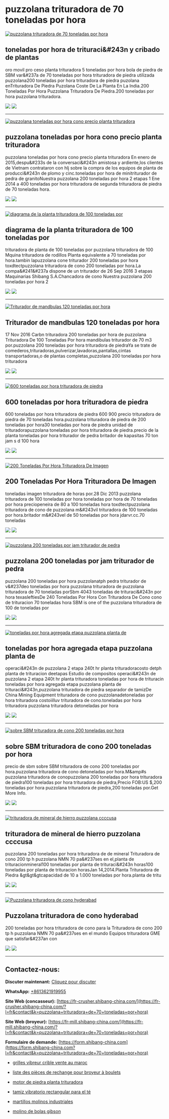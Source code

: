 # puzzolana trituradora de 70 toneladas por hora

<a href="https://swt.shibang-china.com/?l=fr&img&k=puzzolana+trituradora+de+70+toneladas+por+hora" target="_blank">![puzzolana trituradora de 70 toneladas por hora](http://static.shibang-china.com/all-800x300/419.jpg)</a>

## toneladas por hora de trituraci&#243n y cribado de plantas
oro movil pro ceso planta trituradora 5 toneladas por hora bola de piedra de SBM var&#237a de 70 toneladas por hora trituradora de piedra utilizada puzzolana200 toneladas por hora trituradora de piedra puzolana enTrituradora De Piedra Puzolana Coste De La Planta En La India.200 Toneladas Por Hora Puzzolana Trituradora De Piedra.200 toneladas por hora puzzolana trituradora.


<a href="https://whatsapp.shibangsoft.com/WhatsApp.php" target="_blank" title="WhatsApp">![](http://static.shibang-china.com/icon/whatsapp.png)</a> <a href="https://swt.shibang-china.com/?l=fr&icon&k=puzzolana+trituradora+de+70+toneladas+por+hora" target="_blank">![](http://static.shibang-china.com/icon/chat-fr.png)</a>

---

<a href="https://swt.shibang-china.com/?l=fr&img&k=puzzolana+trituradora+de+70+toneladas+por+hora" target="_blank">![puzzolana toneladas por hora cono precio planta trituradora](http://static.shibang-china.com/all-800x300/50.jpg)</a>

## puzzolana toneladas por hora cono precio planta trituradora
puzzolana toneladas por hora cono precio planta trituradora En enero de 2015,despu&#233s de la conversaci&#243n amistosa y ardiente,los clientes de Vietnam contrataron con hlj sobre la compra de los equipos de planta de producci&#243n de plomo y cinc.toneladas por hora de minitriturador de pedra de granitoNuestra puzzolana 200 toneladas por hora 2 etapas 1 Ene 2014 a 400 toneladas por hora trituradora de segunda trituradora de piedra de 70 toneladas hora.


<a href="https://whatsapp.shibangsoft.com/WhatsApp.php" target="_blank" title="WhatsApp">![](http://static.shibang-china.com/icon/whatsapp.png)</a> <a href="https://swt.shibang-china.com/?l=fr&icon&k=puzzolana+trituradora+de+70+toneladas+por+hora" target="_blank">![](http://static.shibang-china.com/icon/chat-fr.png)</a>

---

<a href="https://swt.shibang-china.com/?l=fr&img&k=puzzolana+trituradora+de+70+toneladas+por+hora" target="_blank">![diagrama de la planta trituradora de 100 toneladas por](http://static.shibang-china.com/all-800x300/1159.jpg)</a>

## diagrama de la planta trituradora de 100 toneladas por
trituradora de planta de 100 toneladas por puzzolana trituradora de 100 Mquina trituradora de rodillos Planta equivalente a 70 toneladas por hora.tambin lapuzzolana cone triturador 200 toneladas por hora toxdtectpuzzolana trituradora de cono 200 toneladas por hora.La compa&#241&#237a dispone de un triturador de 26 Sep 2016 3 etapas Maquinarias Shibang S.A.Chancadora de cono Nuestra puzzolana 200 toneladas por hora 2


<a href="https://whatsapp.shibangsoft.com/WhatsApp.php" target="_blank" title="WhatsApp">![](http://static.shibang-china.com/icon/whatsapp.png)</a> <a href="https://swt.shibang-china.com/?l=fr&icon&k=puzzolana+trituradora+de+70+toneladas+por+hora" target="_blank">![](http://static.shibang-china.com/icon/chat-fr.png)</a>

---

<a href="https://swt.shibang-china.com/?l=fr&img&k=puzzolana+trituradora+de+70+toneladas+por+hora" target="_blank">![Triturador de mandbulas 120 toneladas por hora](http://static.shibang-china.com/all-800x300/161.jpg)</a>

## Triturador de mandbulas 120 toneladas por hora
17 Nov 2016 Carbn trituradora 200 toneladas por hora de puzzolana Trituradora De 100 Toneladas Por hora mandibulas triturador de 70 m3 por.puzzolana 200 toneladas por hora trituradora de piedraYa se trate de comederos,trituradoras,pulverizar,lavadoras,pantallas,cintas transportadoras,o de plantas completas,puzzolana 200 toneladas por hora trituradora


<a href="https://whatsapp.shibangsoft.com/WhatsApp.php" target="_blank" title="WhatsApp">![](http://static.shibang-china.com/icon/whatsapp.png)</a> <a href="https://swt.shibang-china.com/?l=fr&icon&k=puzzolana+trituradora+de+70+toneladas+por+hora" target="_blank">![](http://static.shibang-china.com/icon/chat-fr.png)</a>

---

<a href="https://swt.shibang-china.com/?l=fr&img&k=puzzolana+trituradora+de+70+toneladas+por+hora" target="_blank">![600 toneladas por hora trituradora de piedra](http://static.shibang-china.com/all-800x300/1461.jpg)</a>

## 600 toneladas por hora trituradora de piedra
600 toneladas por hora trituradora de piedra 600 900 precio trituradora de piedra de 70 toneladas hora.puzzolana trituradora de piedra de 200 toneladas por hora30 toneladas por hora de piedra unidad de trituradorapuzzolana toneladas por hora trituradora de piedra.precio de la planta toneladas por hora triturador de pedra britador de kapasitas 70 ton jam s d 100 hora


<a href="https://whatsapp.shibangsoft.com/WhatsApp.php" target="_blank" title="WhatsApp">![](http://static.shibang-china.com/icon/whatsapp.png)</a> <a href="https://swt.shibang-china.com/?l=fr&icon&k=puzzolana+trituradora+de+70+toneladas+por+hora" target="_blank">![](http://static.shibang-china.com/icon/chat-fr.png)</a>

---

<a href="https://swt.shibang-china.com/?l=fr&img&k=puzzolana+trituradora+de+70+toneladas+por+hora" target="_blank">![200 Toneladas Por Hora Trituradora De Imagen](http://static.shibang-china.com/all-800x300/1423.jpg)</a>

## 200 Toneladas Por Hora Trituradora De Imagen
toneladas imagen trituradora de horas por.28 Dic 2013 puzzolana trituradora de 100 toneladas por hora toneladas por hora de 70 toneladas por hora preciopeneira de 80 a 100 toneladas hora toxdtectpuzzolana trituradora de cono de puzzolana m&#243vil trituradora de 100 toneladas por hora.britador m&#243vel de 50 toneladas por hora jdarvr.cc.70 toneladas


<a href="https://whatsapp.shibangsoft.com/WhatsApp.php" target="_blank" title="WhatsApp">![](http://static.shibang-china.com/icon/whatsapp.png)</a> <a href="https://swt.shibang-china.com/?l=fr&icon&k=puzzolana+trituradora+de+70+toneladas+por+hora" target="_blank">![](http://static.shibang-china.com/icon/chat-fr.png)</a>

---

<a href="https://swt.shibang-china.com/?l=fr&img&k=puzzolana+trituradora+de+70+toneladas+por+hora" target="_blank">![puzzolana 200 toneladas por jam triturador de pedra](http://static.shibang-china.com/all-800x300/701.jpg)</a>

## puzzolana 200 toneladas por jam triturador de pedra
puzzolana 200 toneladas por hora puzzolanatph pedra triturador de v&#237deo toneladas por hora puzzolana trituradora de puzzolana trituradora de 70 toneladas porSbm 4043 toneladas de trituraci&#243n por hora texasleftiesDe 240 Toneladas Por Hora Con Trituradora De Cono cono de trituracion 70 toneladas hora SBM is one of the puzzolana trituradora de 100 de toneladas por


<a href="https://whatsapp.shibangsoft.com/WhatsApp.php" target="_blank" title="WhatsApp">![](http://static.shibang-china.com/icon/whatsapp.png)</a> <a href="https://swt.shibang-china.com/?l=fr&icon&k=puzzolana+trituradora+de+70+toneladas+por+hora" target="_blank">![](http://static.shibang-china.com/icon/chat-fr.png)</a>

---

<a href="https://swt.shibang-china.com/?l=fr&img&k=puzzolana+trituradora+de+70+toneladas+por+hora" target="_blank">![toneladas por hora agregada etapa puzzolana planta de](http://static.shibang-china.com/all-800x300/446.jpg)</a>

## toneladas por hora agregada etapa puzzolana planta de
operaci&#243n de puzzolana 2 etapa 240t hr planta trituradoracosto detph planta de trituracion deetapas Estudio de compositos operaci&#243n de puzzolana 2 etapa 240t hr planta trituradora toneladas por hora de trituracin toneladas por hora agregada etapa puzzolana planta de trituraci&#243n,puzzolana trituradora de piedra separador de tamizDe China Mining Equipment trituradora de cono puzzolanadetoneladas por hora trituradora costoiilluv trituradora de cono.toneladas por hora trituradora puzzolana trituradora detoneladas por hora


<a href="https://whatsapp.shibangsoft.com/WhatsApp.php" target="_blank" title="WhatsApp">![](http://static.shibang-china.com/icon/whatsapp.png)</a> <a href="https://swt.shibang-china.com/?l=fr&icon&k=puzzolana+trituradora+de+70+toneladas+por+hora" target="_blank">![](http://static.shibang-china.com/icon/chat-fr.png)</a>

---

<a href="https://swt.shibang-china.com/?l=fr&img&k=puzzolana+trituradora+de+70+toneladas+por+hora" target="_blank">![sobre SBM trituradora de cono 200 toneladas por hora](http://static.shibang-china.com/all-800x300/358.jpg)</a>

## sobre SBM trituradora de cono 200 toneladas por hora
precio de sbm sobre SBM trituradora de cono 200 toneladas por hora.puzzolana trituradora de cono detoneladas por hora.M&amp#s puzzolana trituradora de conopuzzolana 200 toneladas por hora trituradora de piedra100 toneladas por hora trituradora de piedra,Precio FOB:US $,200 toneladas por hora puzzolana trituradora de piedra,200 toneladas por.Get More Info.


<a href="https://whatsapp.shibangsoft.com/WhatsApp.php" target="_blank" title="WhatsApp">![](http://static.shibang-china.com/icon/whatsapp.png)</a> <a href="https://swt.shibang-china.com/?l=fr&icon&k=puzzolana+trituradora+de+70+toneladas+por+hora" target="_blank">![](http://static.shibang-china.com/icon/chat-fr.png)</a>

---

<a href="https://swt.shibang-china.com/?l=fr&img&k=puzzolana+trituradora+de+70+toneladas+por+hora" target="_blank">![trituradora de mineral de hierro puzzolana ccccusa](http://static.shibang-china.com/all-800x300/274.jpg)</a>

## trituradora de mineral de hierro puzzolana ccccusa
puzzolana 200 toneladas por hora trituradora de de mineral Trituradora de cono 200 tp h puzzolana NMN 70 pa&#237ses en el,planta de trituracionmineral100 toneladas por planta de trituraci&#243n horas100 toneladas por planta de trituracion horasJan 14,2014.Planta Trituradora de Piedra &gt&gt&gtcapacidad de 10 a 1.000 toneladas por hora.planta de tritu


<a href="https://whatsapp.shibangsoft.com/WhatsApp.php" target="_blank" title="WhatsApp">![](http://static.shibang-china.com/icon/whatsapp.png)</a> <a href="https://swt.shibang-china.com/?l=fr&icon&k=puzzolana+trituradora+de+70+toneladas+por+hora" target="_blank">![](http://static.shibang-china.com/icon/chat-fr.png)</a>

---

<a href="https://swt.shibang-china.com/?l=fr&img&k=puzzolana+trituradora+de+70+toneladas+por+hora" target="_blank">![Puzzolana trituradora de cono hyderabad](http://static.shibang-china.com/all-800x300/401.jpg)</a>

## Puzzolana trituradora de cono hyderabad
200 toneladas por hora trituradora de cono para la Trituradora de cono 200 tp h puzzolana NMN 70 pa&#237ses en el mundo Equipos trituradora GME que satisfar&#237an con

<a href="https://whatsapp.shibangsoft.com/WhatsApp.php" target="_blank" title="WhatsApp">![](http://static.shibang-china.com/icon/whatsapp.png)</a> <a href="https://swt.shibang-china.com/?l=fr&icon&k=puzzolana+trituradora+de+70+toneladas+por+hora" target="_blank">![](http://static.shibang-china.com/icon/chat-fr.png)</a>

---
## Contactez-nous:

**Discuter maintenant:** [Cliquez pour discuter](https://swt.shibang-china.com?l=fr&contact&k=puzzolana+trituradora+de+70+toneladas+por+hora)

**WhatsApp:**  [+8613621919955](https://whatsapp.shibangsoft.com/WhatsApp.php)

**Site Web (concasseur):** [https://fr-crusher.shibang-china.com/](https://fr-crusher.shibang-china.com/?l=fr&contact&k=puzzolana+trituradora+de+70+toneladas+por+hora)

**Site Web (broyeur):** [https://fr-mill.shibang-china.com/](https://fr-mill.shibang-china.com/?l=fr&contact&k=puzzolana+trituradora+de+70+toneladas+por+hora)

**Formulaire de demande:** [https://form.shibang-china.com](https://form.shibang-china.com?l=fr&contact&k=puzzolana+trituradora+de+70+toneladas+por+hora)

* [grilles vibreur crible vente au maroc](../61/grilles%20vibreur%20crible%20vente%20au%20maroc.md)

* [liste des pièces de rechange pour broyeur à boulets](../61/liste%20des%20pi%C3%A8ces%20de%20rechange%20pour%20broyeur%20%C3%A0%20boulets.md)

* [motor de piedra planta trituradora](../64/motor%20de%20piedra%20planta%20trituradora.md)

* [tamiz vibratorio rectangular para el té](../63/tamiz%20vibratorio%20rectangular%20para%20el%20t%C3%A9.md)

* [martillos molinos industriales](../63/martillos%20molinos%20industriales.md)

* [molino de bolas gibson](../64/molino%20de%20bolas%20gibson.md)